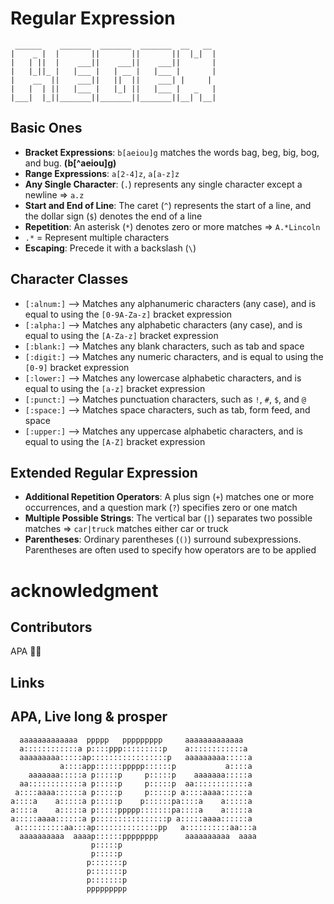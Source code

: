 # Regular Expression
```
 ______    _______  _______  _______  __   __ 
|    _ |  |       ||       ||       ||  |_|  |
|   | ||  |    ___||    ___||    ___||       |
|   |_||_ |   |___ |   | __ |   |___ |       |
|    __  ||    ___||   ||  ||    ___| |     | 
|   |  | ||   |___ |   |_| ||   |___ |   _   |
|___|  |_||_______||_______||_______||__| |__|
```

## Basic Ones

- **Bracket Expressions**: `b[aeiou]g` matches the words bag, beg, big, bog, and bug. **(b[^aeiou]g)**  
- **Range Expressions**: `a[2-4]z`, `a[a-z]z`  
- **Any Single Character**: (`.`) represents any single character except a newline => `a.z`  
- **Start and End of Line**: The caret (`^`) represents the start of a line, and the dollar sign (`$`) denotes the end of a line  
- **Repetition**: An asterisk (`*`) denotes zero or more matches => `A.*Lincoln`  
- `.*` = Represent multiple characters  
- **Escaping**: Precede it with a backslash (`\`)

## Character Classes

- `[:alnum:]` —> Matches any alphanumeric characters (any case), and is equal to using the `[0-9A-Za-z]` bracket expression  
- `[:alpha:]` —> Matches any alphabetic characters (any case), and is equal to using the `[A-Za-z]` bracket expression  
- `[:blank:]` —> Matches any blank characters, such as tab and space  
- `[:digit:]` —> Matches any numeric characters, and is equal to using the `[0-9]` bracket expression  
- `[:lower:]` —> Matches any lowercase alphabetic characters, and is equal to using the `[a-z]` bracket expression  
- `[:punct:]` —> Matches punctuation characters, such as `!`, `#`, `$`, and `@`  
- `[:space:]` —> Matches space characters, such as tab, form feed, and space  
- `[:upper:]` —> Matches any uppercase alphabetic characters, and is equal to using the `[A-Z]` bracket expression  

## Extended Regular Expression

- **Additional Repetition Operators**: A plus sign (`+`) matches one or more occurrences, and a question mark (`?`) specifies zero or one match  
- **Multiple Possible Strings**: The vertical bar (`|`) separates two possible matches => `car|truck` matches either car or truck  
- **Parentheses**: Ordinary parentheses (`()`) surround subexpressions. Parentheses are often used to specify how operators are to be applied

# acknowledgment
## Contributors

APA 🖖🏻

## Links


## APA, Live long & prosper
```
  aaaaaaaaaaaaa  ppppp   ppppppppp     aaaaaaaaaaaaa
  a::::::::::::a p::::ppp:::::::::p    a::::::::::::a
  aaaaaaaaa:::::ap:::::::::::::::::p   aaaaaaaaa:::::a
           a::::app::::::ppppp::::::p           a::::a
    aaaaaaa:::::a p:::::p     p:::::p    aaaaaaa:::::a
  aa::::::::::::a p:::::p     p:::::p  aa::::::::::::a
 a::::aaaa::::::a p:::::p     p:::::p a::::aaaa::::::a
a::::a    a:::::a p:::::p    p::::::pa::::a    a:::::a
a::::a    a:::::a p:::::ppppp:::::::pa::::a    a:::::a
a:::::aaaa::::::a p::::::::::::::::p a:::::aaaa::::::a
 a::::::::::aa:::ap::::::::::::::pp   a::::::::::aa:::a
  aaaaaaaaaa  aaaap::::::pppppppp      aaaaaaaaaa  aaaa
                  p:::::p
                  p:::::p
                 p:::::::p
                 p:::::::p
                 p:::::::p
                 ppppppppp
```